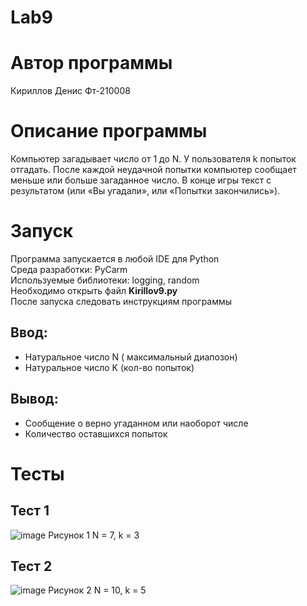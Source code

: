 # Lab9
# Автор программы
Кириллов Денис Фт-210008
# Описание программы 
Компьютер загадывает число от 1 до N. У пользователя k попыток отгадать. После каждой неудачной попытки компьютер сообщает меньше или больше загаданное число. В конце игры текст с результатом (или «Вы угадали», или «Попытки закончились»). 
# Запуск
Программа запускается в любой IDE для Python\
Среда разработки: PyCarm\
Используемые библиотеки: logging, random\
Необходимо открыть файл **Kirillov9.py**\
После запуска следовать инструкциям программы
## Ввод:
- Натуральное число N ( максимальный диапозон)
- Натуральное число K (кол-во попыток)
## Вывод:
- Сообщение о верно угаданном или наоборот числе
- Количество оставшихся попыток
# Тесты
## Тест 1
![image](https://user-images.githubusercontent.com/113837843/204284558-c2c0e829-5d9c-474e-8b3e-fda589b868f5.png)
Рисунок 1 N = 7, k = 3
## Тест 2
![image](https://user-images.githubusercontent.com/113837843/204284753-2544fb34-cd0d-4a1e-8cf6-9c6d44bf7052.png)
Рисунок 2 N = 10, k = 5
